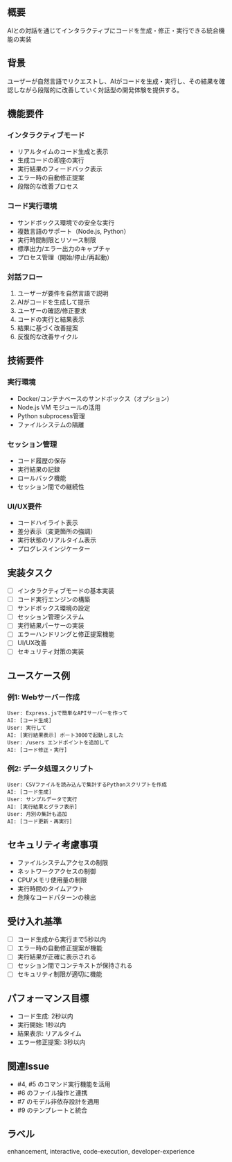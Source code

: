 ## 概要
AIとの対話を通じてインタラクティブにコードを生成・修正・実行できる統合機能の実装

## 背景
ユーザーが自然言語でリクエストし、AIがコードを生成・実行し、その結果を確認しながら段階的に改善していく対話型の開発体験を提供する。

## 機能要件

### インタラクティブモード
- リアルタイムのコード生成と表示
- 生成コードの即座の実行
- 実行結果のフィードバック表示
- エラー時の自動修正提案
- 段階的な改善プロセス

### コード実行環境
- サンドボックス環境での安全な実行
- 複数言語のサポート（Node.js, Python）
- 実行時間制限とリソース制限
- 標準出力/エラー出力のキャプチャ
- プロセス管理（開始/停止/再起動）

### 対話フロー
1. ユーザーが要件を自然言語で説明
2. AIがコードを生成して提示
3. ユーザーの確認/修正要求
4. コードの実行と結果表示
5. 結果に基づく改善提案
6. 反復的な改善サイクル

## 技術要件

### 実行環境
- Docker/コンテナベースのサンドボックス（オプション）
- Node.js VM モジュールの活用
- Python subprocess管理
- ファイルシステムの隔離

### セッション管理
- コード履歴の保存
- 実行結果の記録
- ロールバック機能
- セッション間での継続性

### UI/UX要件
- コードハイライト表示
- 差分表示（変更箇所の強調）
- 実行状態のリアルタイム表示
- プログレスインジケーター

## 実装タスク
- [ ] インタラクティブモードの基本実装
- [ ] コード実行エンジンの構築
- [ ] サンドボックス環境の設定
- [ ] セッション管理システム
- [ ] 実行結果パーサーの実装
- [ ] エラーハンドリングと修正提案機能
- [ ] UI/UX改善
- [ ] セキュリティ対策の実装

## ユースケース例

### 例1: Webサーバー作成
```
User: Express.jsで簡単なAPIサーバーを作って
AI: [コード生成]
User: 実行して
AI: [実行結果表示] ポート3000で起動しました
User: /users エンドポイントを追加して
AI: [コード修正・実行]
```

### 例2: データ処理スクリプト
```
User: CSVファイルを読み込んで集計するPythonスクリプトを作成
AI: [コード生成]
User: サンプルデータで実行
AI: [実行結果とグラフ表示]
User: 月別の集計も追加
AI: [コード更新・再実行]
```

## セキュリティ考慮事項
- ファイルシステムアクセスの制限
- ネットワークアクセスの制御
- CPU/メモリ使用量の制限
- 実行時間のタイムアウト
- 危険なコードパターンの検出

## 受け入れ基準
- [ ] コード生成から実行まで5秒以内
- [ ] エラー時の自動修正提案が機能
- [ ] 実行結果が正確に表示される
- [ ] セッション間でコンテキストが保持される
- [ ] セキュリティ制限が適切に機能

## パフォーマンス目標
- コード生成: 2秒以内
- 実行開始: 1秒以内
- 結果表示: リアルタイム
- エラー修正提案: 3秒以内

## 関連Issue
- #4, #5 のコマンド実行機能を活用
- #6 のファイル操作と連携
- #7 のモデル非依存設計を適用
- #9 のテンプレートと統合

## ラベル
enhancement, interactive, code-execution, developer-experience
